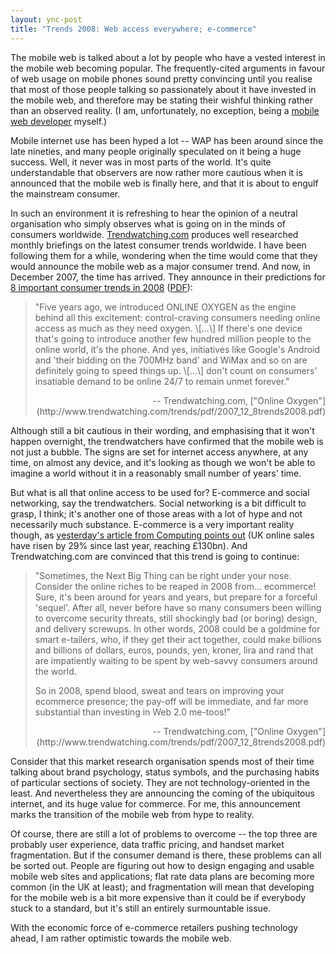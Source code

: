 ```yaml
---
layout: ync-post
title: "Trends 2008: Web access everywhere; e-commerce"
---
```


The mobile web is talked about a lot by people who have a vested interest in the mobile web becoming
popular. The frequently-cited arguments in favour of web usage on mobile phones sound pretty
convincing until you realise that most of those people talking so passionately about it have
invested in the mobile web, and therefore may be stating their wishful thinking rather than an
observed reality. (I am, unfortunately, no exception, being a
[mobile web developer](http://www.eptcomputing.com/) myself.)

Mobile internet use has been hyped a
lot -- WAP has been around since the late nineties, and many people originally speculated on it
being a huge success. Well, it never was in most parts of the world. It's quite understandable that
observers are now rather more cautious when it is announced that the mobile web is finally here, and
that it is about to engulf the mainstream consumer.

In such an environment it is refreshing to hear
the opinion of a neutral organisation who simply observes what is going on in the minds of consumers
worldwide.
[Trendwatching.com](http://www.trendwatching.com/) produces well researched monthly briefings on the
latest consumer trends worldwide. I have been following them for a while, wondering when the time
would come that they would announce the mobile web as a major consumer trend. And now, in December
2007, the time has arrived. They announce in their predictions for
[8 important consumer trends in 2008](http://www.trendwatching.com/briefing/)
([PDF](http://www.trendwatching.com/trends/pdf/2007_12_8trends2008.pdf)):

<blockquote>"Five years
ago, we introduced ONLINE OXYGEN as the engine behind all this excitement: control-craving consumers
needing online access as much as they need oxygen. \[...\] If there's one device that's going to
introduce another few hundred million people to the online world, it's the phone. And yes,
initiatives like Google's Android and 'their bidding on the 700MHz band' and WiMax and so on are
definitely going to speed things up. \[...\] don't count on consumers' insatiable demand to be
online 24/7 to remain unmet
forever."
<p align="right">-- Trendwatching.com,
["Online Oxygen"](http://www.trendwatching.com/trends/pdf/2007_12_8trends2008.pdf)</p>
</blockquote>

Although
still a bit cautious in their wording, and emphasising that it won't happen overnight, the
trendwatchers have confirmed that the mobile web is not just a bubble. The signs are set for
internet access anywhere, at any time, on almost any device, and it's looking as though we won't be
able to imagine a world without it in a reasonably small number of years' time.

But what is all
that online access to be used for? E-commerce and social networking, say the trendwatchers. Social
networking is a bit difficult to grasp, I think; it's another one of those areas with a lot of hype
and not necessarily much substance. E-commerce is a very important reality though, as
[yesterday's article from Computing points
out](http://www.computing.co.uk/computing/news/2205120/online-sales-rise-130bn) (UK online sales
have risen by 29% since last year, reaching £130bn). And Trendwatching.com are convinced that this
trend is going to
continue:

<blockquote><p>"Sometimes, the Next Big Thing can be right under your nose. Consider the
online riches to be reaped in 2008 from... ecommerce! Sure, it's been around for years and years,
but prepare for a forceful 'sequel'. After all, never before have so many consumers been willing to
overcome security threats, still shockingly bad (or boring) design, and delivery screwups. In other
words, 2008 could be a goldmine for smart e-tailers, who, if they get their act together, could make
billions and billions of dollars, euros, pounds, yen, kroner, lira and rand that are impatiently
waiting to be spent by web-savvy consumers around the world.</p>

<p>So in 2008, spend blood, sweat and
tears on improving your ecommerce presence; the pay-off will be immediate, and far more substantial
than investing in Web 2.0
me-toos!"</p>
<p align="right">-- Trendwatching.com,
["Online
Oxygen"](http://www.trendwatching.com/trends/pdf/2007_12_8trends2008.pdf)</p>
</blockquote>

Consider that this market research organisation spends most of their time talking about brand psychology,
status symbols, and the purchasing habits of particular sections of society. They are not
technology-oriented in the least. And nevertheless they are announcing the coming of the ubiquitous
internet, and its huge value for commerce. For me, this announcement marks the transition of the
mobile web from hype to reality.

Of course, there are still a lot of problems to overcome -- the
top three are probably user experience, data traffic pricing, and handset market fragmentation. But
if the consumer demand is there, these problems can all be sorted out. People are figuring out how
to design engaging and usable mobile web sites and applications; flat rate data plans are becoming
more common (in the UK at least); and fragmentation will mean that developing for the mobile web is
a bit more expensive than it could be if everybody stuck to a standard, but it's still an entirely
surmountable issue.

With the economic force of e-commerce retailers pushing technology ahead, I am
rather optimistic towards the mobile web.
